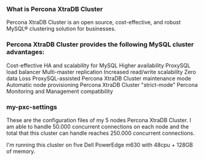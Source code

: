 ### What is Percona XtraDB Cluster
Percona XtraDB Cluster is an open source, cost-effective, and robust MySQL® clustering solution for businesses.

### Percona XtraDB Cluster provides the following MySQL cluster advantages:

Cost-effective HA and scalability for MySQL
Higher availability
ProxySQL load balancer
Multi-master replication
Increased read/write scalability
Zero data Loss
ProxySQL-assisted Percona XtraDB Cluster maintenance mode
Automatic node provisioning
Percona XtraDB Cluster "strict-mode"
Percona Monitoring and Management compatibility

### my-pxc-settings

These are the configuration files of my 5 nodes Percona XtraDB Cluster.
I am able to handle 50.000 concurrent connections on each node and the total that this cluster can handle reaches 250.000 concurrent connections.

I'm running this cluster on five Dell PowerEdge m630 with 48cpu + 128GB of memory.


